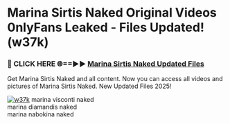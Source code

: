# Marina Sirtis Naked Original Videos 0nlyFans Leaked - Files Updated! (w37k)

<h3>🔴 CLICK HERE 🌐==►► <a href="https://tinyurl.com/up5wt9bj" rel="nofollow">Marina Sirtis Naked Updated Files</a></h3>

Get Marina Sirtis Naked and all content. Now you can access all videos and pictures of Marina Sirtis Naked. New Updated Files 2025!

[![w37k](https://i.imgur.com/ABiUzMV.gif)](https://tinyurl.com/up5wt9bj)
marina visconti naked<br>
marina diamandis naked<br>
marina nabokina naked